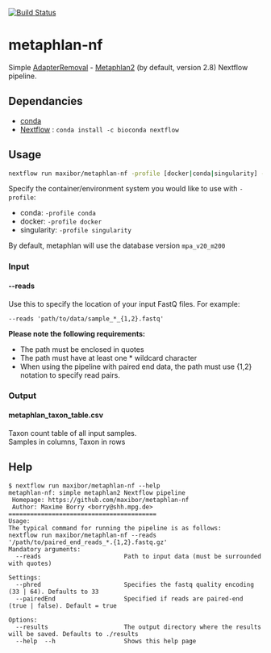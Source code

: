 [![Build Status](https://travis-ci.com/maxibor/metaphlan-nf.svg?token=pwT9AgYi4qJY4LTp9WUy&branch=master)](https://travis-ci.com/maxibor/metaphlan-nf)

# metaphlan-nf

Simple [AdapterRemoval](https://github.com/MikkelSchubert/adapterremoval) - [Metaphlan2](https://bitbucket.org/biobakery/metaphlan2/src/default) (by default, version 2.8) Nextflow pipeline.

## Dependancies

- [conda](https://conda.io/en/latest/) 
- [Nextflow](https://www.nextflow.io/) : `conda install -c bioconda nextflow`

## Usage

```bash
nextflow run maxibor/metaphlan-nf -profile [docker|conda|singularity] --reads "/path/to/paired_end_reads_*.{1,2}.fastq.gz"
```

Specify the container/environment system you would like to use with `-profile`:  

- conda: `-profile conda`
- docker: `-profile docker`
- singularity: `-profile singularity`

By default, metaphlan will use the database version `mpa_v20_m200`

### Input

#### --reads

Use this to specify the location of your input FastQ files. For example:

`--reads 'path/to/data/sample_*_{1,2}.fastq'`

**Please note the following requirements:**

- The path must be enclosed in quotes
- The path must have at least one * wildcard character
- When using the pipeline with paired end data, the path must use {1,2} notation to specify read pairs.


### Output

#### metaphlan_taxon_table.csv

Taxon count table of all input samples.  
Samples in columns, Taxon in rows

## Help

```
$ nextflow run maxibor/metaphlan-nf --help
metaphlan-nf: simple metaphlan2 Nextflow pipeline
 Homepage: https://github.com/maxibor/metaphlan-nf
 Author: Maxime Borry <borry@shh.mpg.de>
=========================================
Usage:
The typical command for running the pipeline is as follows:
nextflow run maxibor/metaphlan-nf --reads '/path/to/paired_end_reads_*.{1,2}.fastq.gz'
Mandatory arguments:
  --reads                       Path to input data (must be surrounded with quotes)

Settings:
  --phred                       Specifies the fastq quality encoding (33 | 64). Defaults to 33
  --pairedEnd                   Specified if reads are paired-end (true | false). Default = true

Options:
  --results                     The output directory where the results will be saved. Defaults to ./results
  --help  --h                   Shows this help page
```
